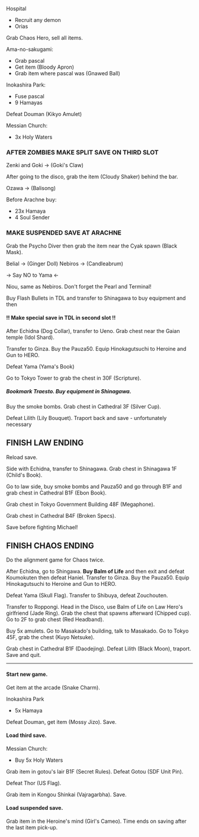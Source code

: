 Hospital
- Recruit any demon
- Orias

Grab Chaos Hero, sell all items.

Ama-no-sakugami:
- Grab pascal
- Get item (Bloody Apron)
- Grab item where pascal was (Gnawed Ball)


Inokashira Park:
- Fuse pascal
- 9 Hamayas

Defeat Douman (Kikyo Amulet)

Messian Church:
- 3x Holy Waters

### AFTER ZOMBIES MAKE SPLIT SAVE ON THIRD SLOT

Zenki and Goki -> (Goki's Claw)

After going to the disco, grab the item (Cloudy Shaker) behind the bar.

Ozawa -> (Balisong)

Before Arachne buy:
- 23x Hamaya
- 4 Soul Sender

### MAKE SUSPENDED SAVE AT ARACHNE

Grab the Psycho Diver then grab the item near the Cyak spawn (Black Mask).

Belial -> (Ginger Doll)
Nebiros -> (Candleabrum)

-> Say NO to Yama <- 

Niou, same as Nebiros. Don't forget the Pearl and Terminal!

Buy Flash Bullets in TDL and transfer to Shinagawa to buy equipment and then

#### !! Make special save in TDL in second slot !!

After Echidna (Dog Collar), transfer to Ueno. Grab chest near the Gaian temple (Idol Shard).

Transfer to Ginza. Buy the Pauza50. Equip Hinokagutsuchi to Heroine and Gun to HERO.

Defeat Yama (Yama's Book)

Go to Tokyo Tower to grab the chest in 30F (Scripture).

##### Bookmark Traesto. Buy equipment in Shinagawa.

Buy the smoke bombs. Grab chest in Cathedral 3F (Silver Cup).

Defeat Lilith (Lily Bouquet). Traport back and save - unfortunately necessary

FINISH LAW ENDING
------------------------------------------------------------------

Reload save. 

Side with Echidna, transfer to Shinagawa.
Grab chest in Shinagawa 1F (Child's Book). 

Go to law side, buy smoke bombs and Pauza50 and go through B1F and grab chest in Cathedral B1F (Ebon Book).

Grab chest in Tokyo Government Building 48F (Megaphone).

Grab chest in Cathedral B4F (Broken Specs).

Save before fighting Michael!

FINISH CHAOS ENDING
-----------------------------------------------------------------

Do the alignment game for Chaos twice.

After Echidna, go to Shingawa. **Buy Balm of Life** and then exit and defeat Koumokuten then defeat Haniel.
Transfer to Ginza. Buy the Pauza50. Equip Hinokagutsuchi to Heroine and Gun to HERO.

Defeat Yama (Skull Flag).
Transfer to Shibuya, defeat Zouchouten.

Transfer to Roppongi. Head in the Disco, use Balm of Life on Law Hero's girlfriend (Jade Ring). Grab the chest that spawns afterward (Chipped cup). Go to 2F to grab chest (Red Headband).

Buy 5x amulets.
Go to Masakado's building, talk to Masakado. Go to Tokyo 45F, grab the chest (Kuyo Netsuke).

Grab chest in Cathedral B1F (Daodejing).
Defeat Lilith (Black Moon), traport. Save and quit.

-----------------------------------------------------------------

#### Start new game.

Get item at the arcade (Snake Charm).

Inokashira Park
- 5x Hamaya

Defeat Douman, get item (Mossy Jizo). Save.

#### Load third save.

Messian Church:
- Buy 5x Holy Waters

Grab item in gotou's lair B1F (Secret Rules). Defeat Gotou (SDF Unit Pin). 

Defeat Thor (US Flag).

Grab item in Kongou Shinkai (Vajragarbha). Save.

#### Load suspended save.

Grab item in the Heroine's mind  (Girl's Cameo). Time ends on saving after the last item pick-up.





